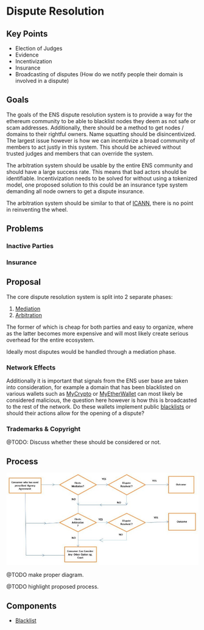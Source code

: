 # Dispute Resolution

## Key Points
 - Election of Judges
 - Evidence
 - Incentivization
 - Insurance
 - Broadcasting of disputes (How do we notify people their domain is involved in a dispute)

## Goals

The goals of the ENS dispute resolution system is to provide a way for the ethereum community to be able to blacklist 
nodes they deem as not safe or scam addresses. Additionally, there should be a method to get nodes / domains to their rightful owners.
Name squatting should be disincentivized.
The largest issue however is how we can incentivize a broad community of 
members to act justly in this system. This should be achieved without trusted judges and members that can override the system.

The arbitration system should be usable by the entire ENS community and should have a large success rate. 
This means that bad actors should be identifiable. Incentivization needs to be solved for without using a tokenized 
model, one proposed solution to this could be an insurance type system demanding all node owners to get a dispute insurance.

The arbitration system should be similar to that of [ICANN](https://www.icann.org/resources/pages/help/dndr/udrp-en), there is no point in reinventing the wheel.

## Problems

### Inactive Parties

### Insurance

## Proposal

The core dispute resolution system is split into 2 separate phases:
1. [Mediation](mediation.md)
2. [Arbitration](arbitration.md)

The former of which is cheap for both parties and easy to organize, where as the latter becomes more expensive and will 
most likely create serious overhead for the entire ecosystem.

Ideally most disputes would be handled through a mediation phase.

### Network Effects

Additionally it is important that signals from the ENS user base are taken into consideration, for example a domain that 
has been blacklisted on various wallets such as [MyCrypto](https://mycrypto.com/) or [MyEtherWallet](https://www.myetherwallet.com/)
can most likely be considered malicious, the question here however is how this is broadcasted to the rest of the network.
Do these wallets implement public [blacklists](https://github.com/ensdomains/blacklist) or should their actions allow for the
opening of a dispute?

### Trademarks & Copyright

@TODO: Discuss whether these should be considered or not.

## Process

![process](resources/diagram.jpg)

@TODO make proper diagram.

@TODO highlight proposed process.


## Components

- [Blacklist](https://github.com/ensdomains/blacklist)